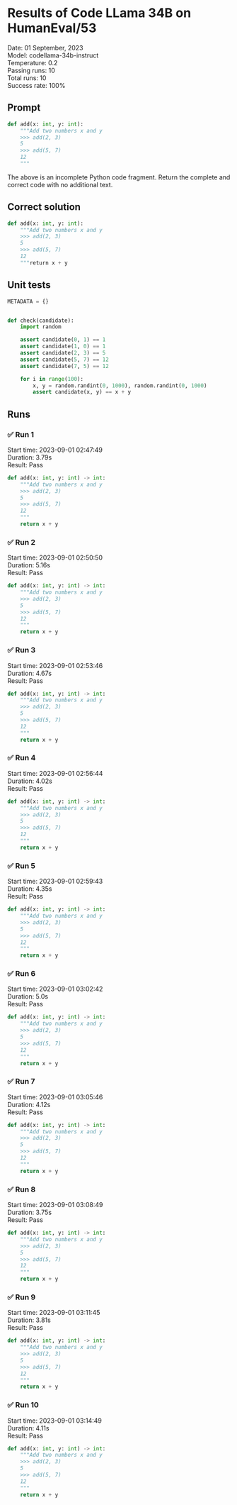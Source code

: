 # Results of Code LLama 34B on HumanEval/53
Date: 01 September, 2023<br />
Model: codellama-34b-instruct<br />
Temperature: 0.2<br />
Passing runs: 10<br />
Total runs: 10<br />
Success rate: 100%
## Prompt
```python
def add(x: int, y: int):
    """Add two numbers x and y
    >>> add(2, 3)
    5
    >>> add(5, 7)
    12
    """
```
The above is an incomplete Python code fragment. Return the complete and correct code with no additional text.
## Correct solution
```python
def add(x: int, y: int):
    """Add two numbers x and y
    >>> add(2, 3)
    5
    >>> add(5, 7)
    12
    """return x + y
```
## Unit tests
```python
METADATA = {}


def check(candidate):
    import random

    assert candidate(0, 1) == 1
    assert candidate(1, 0) == 1
    assert candidate(2, 3) == 5
    assert candidate(5, 7) == 12
    assert candidate(7, 5) == 12

    for i in range(100):
        x, y = random.randint(0, 1000), random.randint(0, 1000)
        assert candidate(x, y) == x + y
```
## Runs
### ✅ Run 1
Start time: 2023-09-01 02:47:49<br />
Duration: 3.79s<br />
Result: Pass
```python
def add(x: int, y: int) -> int:
    """Add two numbers x and y
    >>> add(2, 3)
    5
    >>> add(5, 7)
    12
    """
    return x + y
```
### ✅ Run 2
Start time: 2023-09-01 02:50:50<br />
Duration: 5.16s<br />
Result: Pass
```python
def add(x: int, y: int) -> int:
    """Add two numbers x and y
    >>> add(2, 3)
    5
    >>> add(5, 7)
    12
    """
    return x + y
```
### ✅ Run 3
Start time: 2023-09-01 02:53:46<br />
Duration: 4.67s<br />
Result: Pass
```python
def add(x: int, y: int) -> int:
    """Add two numbers x and y
    >>> add(2, 3)
    5
    >>> add(5, 7)
    12
    """
    return x + y
```
### ✅ Run 4
Start time: 2023-09-01 02:56:44<br />
Duration: 4.02s<br />
Result: Pass
```python
def add(x: int, y: int) -> int:
    """Add two numbers x and y
    >>> add(2, 3)
    5
    >>> add(5, 7)
    12
    """
    return x + y
```
### ✅ Run 5
Start time: 2023-09-01 02:59:43<br />
Duration: 4.35s<br />
Result: Pass
```python
def add(x: int, y: int) -> int:
    """Add two numbers x and y
    >>> add(2, 3)
    5
    >>> add(5, 7)
    12
    """
    return x + y
```
### ✅ Run 6
Start time: 2023-09-01 03:02:42<br />
Duration: 5.0s<br />
Result: Pass
```python
def add(x: int, y: int) -> int:
    """Add two numbers x and y
    >>> add(2, 3)
    5
    >>> add(5, 7)
    12
    """
    return x + y
```
### ✅ Run 7
Start time: 2023-09-01 03:05:46<br />
Duration: 4.12s<br />
Result: Pass
```python
def add(x: int, y: int) -> int:
    """Add two numbers x and y
    >>> add(2, 3)
    5
    >>> add(5, 7)
    12
    """
    return x + y
```
### ✅ Run 8
Start time: 2023-09-01 03:08:49<br />
Duration: 3.75s<br />
Result: Pass
```python
def add(x: int, y: int) -> int:
    """Add two numbers x and y
    >>> add(2, 3)
    5
    >>> add(5, 7)
    12
    """
    return x + y
```
### ✅ Run 9
Start time: 2023-09-01 03:11:45<br />
Duration: 3.81s<br />
Result: Pass
```python
def add(x: int, y: int) -> int:
    """Add two numbers x and y
    >>> add(2, 3)
    5
    >>> add(5, 7)
    12
    """
    return x + y
```
### ✅ Run 10
Start time: 2023-09-01 03:14:49<br />
Duration: 4.11s<br />
Result: Pass
```python
def add(x: int, y: int) -> int:
    """Add two numbers x and y
    >>> add(2, 3)
    5
    >>> add(5, 7)
    12
    """
    return x + y
```
